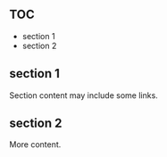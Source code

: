 ## TOC

- section 1
- section 2

## section 1

Section content may include some links.

## section 2

More content.
